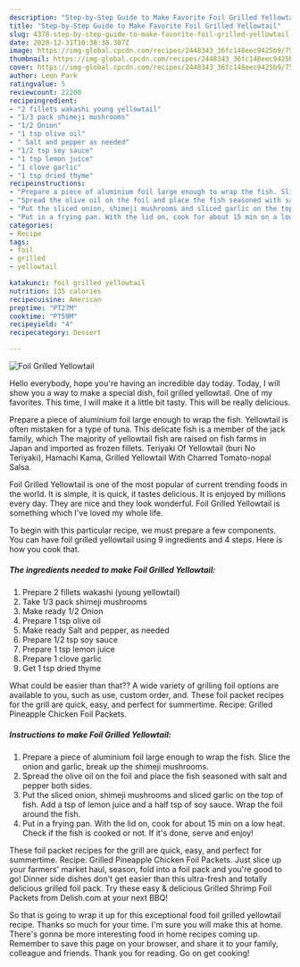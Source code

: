```yaml
---
description: "Step-by-Step Guide to Make Favorite Foil Grilled Yellowtail"
title: "Step-by-Step Guide to Make Favorite Foil Grilled Yellowtail"
slug: 4378-step-by-step-guide-to-make-favorite-foil-grilled-yellowtail
date: 2020-12-31T10:38:38.307Z
image: https://img-global.cpcdn.com/recipes/2448343_36fc148eec9425b9/751x532cq70/foil-grilled-yellowtail-recipe-main-photo.jpg
thumbnail: https://img-global.cpcdn.com/recipes/2448343_36fc148eec9425b9/751x532cq70/foil-grilled-yellowtail-recipe-main-photo.jpg
cover: https://img-global.cpcdn.com/recipes/2448343_36fc148eec9425b9/751x532cq70/foil-grilled-yellowtail-recipe-main-photo.jpg
author: Leon Park
ratingvalue: 5
reviewcount: 22200
recipeingredient:
- "2 fillets wakashi young yellowtail"
- "1/3 pack shimeji mushrooms"
- "1/2 Onion"
- "1 tsp olive oil"
- " Salt and pepper as needed"
- "1/2 tsp soy sauce"
- "1 tsp lemon juice"
- "1 clove garlic"
- "1 tsp dried thyme"
recipeinstructions:
- "Prepare a piece of aluminium foil large enough to wrap the fish. Slice the onion and garlic, break up the shimeji mushrooms."
- "Spread the olive oil on the foil and place the fish seasoned with salt and pepper both sides."
- "Put the sliced onion, shimeji mushrooms and sliced garlic on the top of fish. Add a tsp of lemon juice and a half tsp of soy sauce. Wrap the foil around the fish."
- "Put in a frying pan. With the lid on, cook for about 15 min on a low heat. Check if the fish is cooked or not. If it&#39;s done, serve and enjoy!"
categories:
- Recipe
tags:
- foil
- grilled
- yellowtail

katakunci: foil grilled yellowtail 
nutrition: 135 calories
recipecuisine: American
preptime: "PT27M"
cooktime: "PT59M"
recipeyield: "4"
recipecategory: Dessert

---
```



![Foil Grilled Yellowtail](https://img-global.cpcdn.com/recipes/2448343_36fc148eec9425b9/751x532cq70/foil-grilled-yellowtail-recipe-main-photo.jpg)

Hello everybody, hope you're having an incredible day today. Today, I will show you a way to make a special dish, foil grilled yellowtail. One of my favorites. This time, I will make it a little bit tasty. This will be really delicious.

Prepare a piece of aluminium foil large enough to wrap the fish. Yellowtail is often mistaken for a type of tuna. This delicate fish is a member of the jack family, which The majority of yellowtail fish are raised on fish farms in Japan and imported as frozen fillets. Teriyaki Of Yellowtail (buri No Teriyaki), Hamachi Kama, Grilled Yellowtail With Charred Tomato-nopal Salsa.

Foil Grilled Yellowtail is one of the most popular of current trending foods in the world. It is simple, it is quick, it tastes delicious. It is enjoyed by millions every day. They are nice and they look wonderful. Foil Grilled Yellowtail is something which I've loved my whole life.


To begin with this particular recipe, we must prepare a few components. You can have foil grilled yellowtail using 9 ingredients and 4 steps. Here is how you cook that.

<!--inarticleads1-->

##### The ingredients needed to make Foil Grilled Yellowtail:

1. Prepare 2 fillets wakashi (young yellowtail)
1. Take 1/3 pack shimeji mushrooms
1. Make ready 1/2 Onion
1. Prepare 1 tsp olive oil
1. Make ready  Salt and pepper, as needed
1. Prepare 1/2 tsp soy sauce
1. Prepare 1 tsp lemon juice
1. Prepare 1 clove garlic
1. Get 1 tsp dried thyme


What could be easier than that?? A wide variety of grilling foil options are available to you, such as use, custom order, and. These foil packet recipes for the grill are quick, easy, and perfect for summertime. Recipe: Grilled Pineapple Chicken Foil Packets. 

<!--inarticleads2-->

##### Instructions to make Foil Grilled Yellowtail:

1. Prepare a piece of aluminium foil large enough to wrap the fish. Slice the onion and garlic, break up the shimeji mushrooms.
1. Spread the olive oil on the foil and place the fish seasoned with salt and pepper both sides.
1. Put the sliced onion, shimeji mushrooms and sliced garlic on the top of fish. Add a tsp of lemon juice and a half tsp of soy sauce. Wrap the foil around the fish.
1. Put in a frying pan. With the lid on, cook for about 15 min on a low heat. Check if the fish is cooked or not. If it&#39;s done, serve and enjoy!


These foil packet recipes for the grill are quick, easy, and perfect for summertime. Recipe: Grilled Pineapple Chicken Foil Packets. Just slice up your farmers&#39; market haul, season, fold into a foil pack and you&#39;re good to go! Dinner side dishes don&#39;t get easier than this ultra-fresh and totally delicious grilled foil pack. Try these easy &amp; delicious Grilled Shrimp Foil Packets from Delish.com at your next BBQ! 

So that is going to wrap it up for this exceptional food foil grilled yellowtail recipe. Thanks so much for your time. I'm sure you will make this at home. There's gonna be more interesting food in home recipes coming up. Remember to save this page on your browser, and share it to your family, colleague and friends. Thank you for reading. Go on get cooking!
